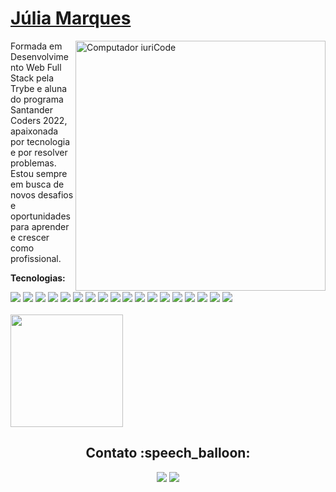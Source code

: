 # <a href="https://www.linkedin.com/in/marques-julia/">Júlia Marques</a>

<div>
  <img src="https://raw.githubusercontent.com/MicaelliMedeiros/micaellimedeiros/master/image/computer-illustration.png" min-width="400px" max-width="400px" width="400px" align="right" alt="Computador iuriCode">
  
Formada em Desenvolvimento Web Full Stack pela Trybe e aluna do programa Santander Coders 2022, apaixonada por tecnologia e por resolver problemas. Estou sempre em busca de novos desafios e oportunidades para aprender e crescer como profissional.
  
  **Tecnologias:**  
  <div align="left">
    <img src="http://img.shields.io/badge/-Java-ec811b?style=flat&logo=java&logoColor=white">
    <img src="https://img.shields.io/badge/-JavaScript-eed718?style=flat&logo=javascript&logoColor=ffffff">
    <img src="http://img.shields.io/badge/-Typescript-2f74c0?style=flat&logo=typescript&logoColor=white">
    <img src="http://img.shields.io/badge/-Kotlin-804ee7?style=flat&logo=kotlin&logoColor=white">
    <img src="http://img.shields.io/badge/-Angular-D6002F?style=flat&logo=angular&logoColor=white">
    <img src="https://img.shields.io/badge/-React-20232A?style=flat&logo=react&logoColor=00c8ff">
    <img src="https://img.shields.io/badge/-Next-20232A?style=flat&logo=next.js&logoColor=00c8ff">
    <img src="https://img.shields.io/badge/-Node.js-3C873A?style=flat&logo=Node.js&logoColor=white">
    <img src="https://img.shields.io/badge/-Tailwind-07b0ce?style=flat&logo=tailwind-css&logoColor=white">
    <img src="https://img.shields.io/badge/-Bootstrap-563D7C?style=flat&logo=bootstrap&logoColor=white">
    <img src ="https://img.shields.io/badge/-HTML5-E34F26?style=flat&logo=html5&logoColor=white">
    <img src ="https://img.shields.io/badge/-CSS3-1572B6?style=flat&logo=css3&logoColor=white">
    <img src="https://img.shields.io/badge/-Spring Boot-white?style=flat&logo=springboot&logoColor=3C873A">
    <img src="https://img.shields.io/badge/-MySQL-F29111?style=flat&logo=mysql&logoColor=FFFFFF">
    <img src="https://img.shields.io/badge/-MongoDB-4DB33D?style=flat&logo=mongodb&logoColor=FFFFFF">
    <img src="http://img.shields.io/badge/-Git-F1502F?style=flat&logo=git&logoColor=FFFFFF">
    <img src="http://img.shields.io/badge/-Docker-198de5?style=flat&logo=docker&logoColor=white">
    <img src="https://img.shields.io/badge/-Flutter-FFFFFF?style=flat&logo=flutter&logoColor=00bded">
  <div align="left">
</div>
    
<br/>
 
<!-- profile information -->
<a href="https://github.com/juliamarqss">
  <img height="180em" src="https://github-readme-stats.vercel.app/api/top-langs/?username=juliamarqss&theme=buefy&layout=compact" />
</a>

<h2 align="center">Contato :speech_balloon:</h2>
<div align="center"> 
  <a href = "mailto:juliamarques61@gmail.com"><img src="https://img.shields.io/badge/-Gmail-%23333?style=for-the-badge&logo=gmail&logoColor=white" target="_blank"></a>
  <a href="https://www.linkedin.com/in/marques-julia/" target="_blank"><img src="https://img.shields.io/badge/-LinkedIn-0ba2be?style=for-the-badge&logo=linkedin&logoColor=white" target="_blank"></a> 
</div>
